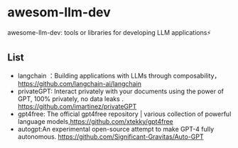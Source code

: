 # awesom-llm-dev
awesome-llm-dev:   tools or libraries for developing LLM applications⚡


## List 

- langchain ：Building applications with LLMs through composability， https://github.com/langchain-ai/langchain
- privateGPT: Interact privately with your documents using the power of GPT, 100% privately, no data leaks . https://github.com/imartinez/privateGPT
- gpt4free: The official gpt4free repository | various collection of powerful language models,https://github.com/xtekky/gpt4free
- autogpt:An experimental open-source attempt to make GPT-4 fully autonomous. https://github.com/Significant-Gravitas/Auto-GPT 

